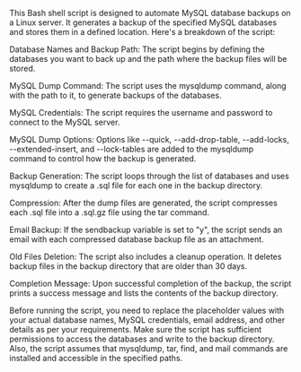 This Bash shell script is designed to automate MySQL database backups on a Linux server. It generates a backup of the specified MySQL databases and stores them in a defined location. Here's a breakdown of the script:

Database Names and Backup Path: The script begins by defining the databases you want to back up and the path where the backup files will be stored.

MySQL Dump Command: The script uses the mysqldump command, along with the path to it, to generate backups of the databases.

MySQL Credentials: The script requires the username and password to connect to the MySQL server.

MySQL Dump Options: Options like --quick, --add-drop-table, --add-locks, --extended-insert, and --lock-tables are added to the mysqldump command to control how the backup is generated.

Backup Generation: The script loops through the list of databases and uses mysqldump to create a .sql file for each one in the backup directory.

Compression: After the dump files are generated, the script compresses each .sql file into a .sql.gz file using the tar command.

Email Backup: If the sendbackup variable is set to "y", the script sends an email with each compressed database backup file as an attachment.

Old Files Deletion: The script also includes a cleanup operation. It deletes backup files in the backup directory that are older than 30 days.

Completion Message: Upon successful completion of the backup, the script prints a success message and lists the contents of the backup directory.

Before running the script, you need to replace the placeholder values with your actual database names, MySQL credentials, email address, and other details as per your requirements. Make sure the script has sufficient permissions to access the databases and write to the backup directory. Also, the script assumes that mysqldump, tar, find, and mail commands are installed and accessible in the specified paths.
